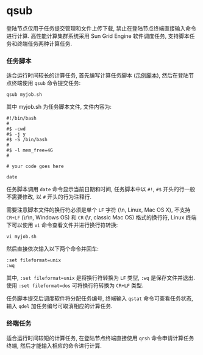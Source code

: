 # qsub

登陆节点仅用于任务提交管理和文件上传下载, 禁止在登陆节点终端直接输入命令进行计算. 高性能计算集群系统采用 Sun Grid Engine 软件调度任务, 支持脚本任务和终端任务两种计算任务.

### 任务脚本

适合运行时间较长的计算任务, 首先编写计算任务脚本 ([示例脚本](../qsub/)), 然后在登陆节点终端使用 `qsub` 命令提交任务:

    qsub myjob.sh

其中 myjob.sh 为任务脚本文件, 文件内容为:

```
#!/bin/bash
#
#$ -cwd
#$ -j y
#$ -S /bin/bash
#
#$ -l mem_free=4G
#

# your code goes here

date
```

任务脚本调用 `date` 命令显示当前日期和时间, 任务脚本中以 `#!`, `#$` 开头的行一般不需要修改, 以 `#` 开头的行为注释行.

需要注意脚本文件的换行符必须是单个 `LF` 字符 (\n, Linux, Mac OS X), 不支持 `CR+LF` (\r\n, Windows OS) 和 `CR` (\r, classic Mac OS) 格式的换行符, Linux 终端下可以使用 `vi` 命令查看文件并进行换行符转换:

    vi myjob.sh

然后直接依次输入以下两个命令并回车:

    :set fileformat=unix
    :wq

其中, `:set fileformat=unix` 是将换行符转换为 `LF` 类型, `:wq` 是保存文件并退出. 使用 `:set fileformat=dos` 可将换行符转换为 `CR+LF` 类型.

任务脚本提交后调度软件将分配任务编号, 终端输入 `qstat` 命令可查看任务状态, 输入 `qdel` 加任务编号可取消相应的计算任务.

### 终端任务

适合运行时间较短的计算任务, 在登陆节点终端直接使用 `qrsh` 命令申请计算任务终端, 然后才能输入相应的命令进行计算. 
